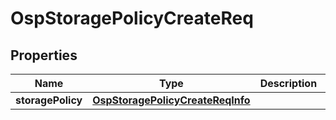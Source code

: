# OspStoragePolicyCreateReq

## Properties
Name | Type | Description | Notes
------------ | ------------- | ------------- | -------------
**storagePolicy** | [**OspStoragePolicyCreateReqInfo**](OspStoragePolicyCreateReqInfo.md) |  |  [optional]
